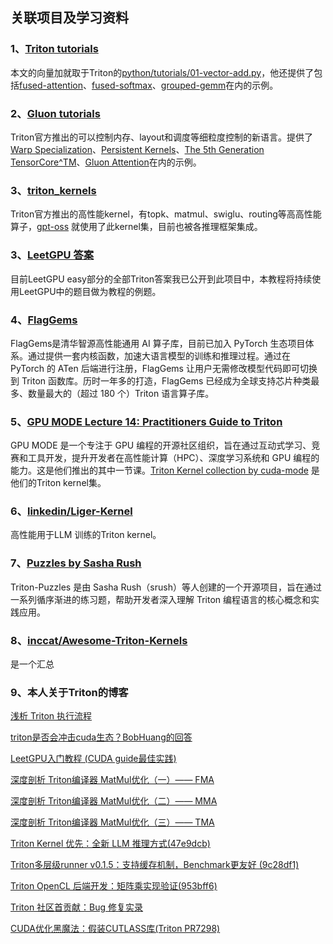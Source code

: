 ## 关联项目及学习资料

### 1、[Triton tutorials](https://github.com/triton-lang/triton/blob/main/python/tutorials)

本文的向量加就取于Triton的[python/tutorials/01-vector-add.py](https://github.com/triton-lang/triton/tree/main/python/tutorials/01-vector-add.py)，他还提供了包括[fused-attention](https://github.com/triton-lang/triton/blob/main/python/tutorials/06-fused-attention.py)、[fused-softmax](https://github.com/triton-lang/triton/blob/main/python/tutorials/02-fused-softmax.py)、[grouped-gemm](https://github.com/triton-lang/triton/blob/main/python/tutorials/08-grouped-gemm.py)在内的示例。

### 2、[Gluon tutorials](https://github.com/triton-lang/triton/tree/main/python/tutorials/gluon)

Triton官方推出的可以控制内存、layout和调度等细粒度控制的新语言。提供了[Warp Specialization](https://github.com/triton-lang/triton/blob/main/python/tutorials/gluon/08-warp-specialization.py)、[Persistent Kernels](https://github.com/triton-lang/triton/blob/main/python/tutorials/gluon/08-warp-specialization.py)、[The 5th Generation TensorCore^TM](https://github.com/triton-lang/triton/blob/main/python/tutorials/gluon/06-tcgen05.py)、[Gluon Attention](https://github.com/triton-lang/triton/blob/main/python/examples/gluon/01-attention-forward.py)在内的示例。

### 3、[triton_kernels](https://github.com/triton-lang/triton/tree/main/python/triton_kernels)

Triton官方推出的高性能kernel，有topk、matmul、swiglu、routing等高高性能算子，[gpt-oss](https://github.com/openai/gpt-oss) 就使用了此kernel集，目前也被各推理框架集成。

### 3、[LeetGPU 答案](https://github.com/OpenMLIR/leetgpu-challenges)

目前LeetGPU easy部分的全部Triton答案我已公开到此项目中，本教程将持续使用LeetGPU中的题目做为教程的例题。

### 4、[FlagGems](https://github.com/FlagOpen/FlagGems)

FlagGems是清华智源高性能通用 AI 算子库，目前已加入 PyTorch 生态项目体系。通过提供一套内核函数，加速大语言模型的训练和推理过程。通过在 PyTorch 的 ATen 后端进行注册，FlagGems 让用户无需修改模型代码即可切换到 Triton 函数库。历时一年多的打造，FlagGems 已经成为全球支持芯片种类最多、数量最大的（超过 180 个）Triton 语言算子库。

### 5、[GPU MODE Lecture 14: Practitioners Guide to Triton](https://www.youtube.com/watch?v=DdTsX6DQk24)

GPU MODE 是一个专注于 GPU 编程的开源社区组织，旨在通过互动式学习、竞赛和工具开发，提升开发者在高性能计算（HPC）、深度学习系统和 GPU 编程的能力。这是他们推出的其中一节课。[Triton Kernel collection by cuda-mode](https://github.com/cuda-mode/triton-index) 是他们的Triton kernel集。

### 6、[linkedin/Liger-Kernel](https://github.com/linkedin/Liger-Kernel)

高性能用于LLM 训练的Triton kernel。

### 7、[Puzzles by Sasha Rush](https://github.com/srush/Triton-Puzzles)

Triton-Puzzles 是由 Sasha Rush（srush）等人创建的一个开源项目，旨在通过一系列循序渐进的练习题，帮助开发者深入理解 Triton 编程语言的核心概念和实践应用。

### 8、[inccat/Awesome-Triton-Kernels](https://github.com/zinccat/Awesome-Triton-Kernels)

是一个汇总

### 9、本人关于Triton的博客

[浅析 Triton 执行流程](https://zhuanlan.zhihu.com/p/712640431)

[triton是否会冲击cuda生态？BobHuang的回答](https://www.zhihu.com/question/1919763006750975400/answer/1921121681612739823)

[LeetGPU入门教程 (CUDA guide最佳实践)](https://zhuanlan.zhihu.com/p/1899956367734867434)

[深度剖析 Triton编译器 MatMul优化（一）—— FMA](https://zhuanlan.zhihu.com/p/1922542705797465957)

[深度剖析 Triton编译器 MatMul优化（二）—— MMA](https://zhuanlan.zhihu.com/p/1922921325296615496)

[深度剖析 Triton编译器 MatMul优化（三）—— TMA](https://zhuanlan.zhihu.com/p/1924011555437155686)

[Triton Kernel 优先：全新 LLM 推理方式(47e9dcb)](https://zhuanlan.zhihu.com/p/1939592984820691987)

[Triton多层级runner v0.1.5：支持缓存机制，Benchmark更友好 (9c28df1)](https://zhuanlan.zhihu.com/p/1931261279072396108)

[Triton OpenCL 后端开发：矩阵乘实现验证(953bff6)](https://zhuanlan.zhihu.com/p/1925309765489230184)

[Triton 社区首贡献：Bug 修复实录](https://zhuanlan.zhihu.com/p/1917136776885174369)

[CUDA优化黑魔法：假装CUTLASS库(Triton PR7298)](https://zhuanlan.zhihu.com/p/1926902370920568120)
